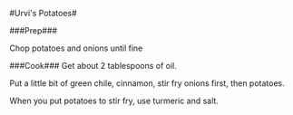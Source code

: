 #Urvi's Potatoes#

###Prep###

Chop potatoes and onions until fine

###Cook###
Get about 2 tablespoons of oil.

Put a little bit of green chile, cinnamon, stir fry onions first, then potatoes.

When you put potatoes to stir fry, use turmeric and salt.

